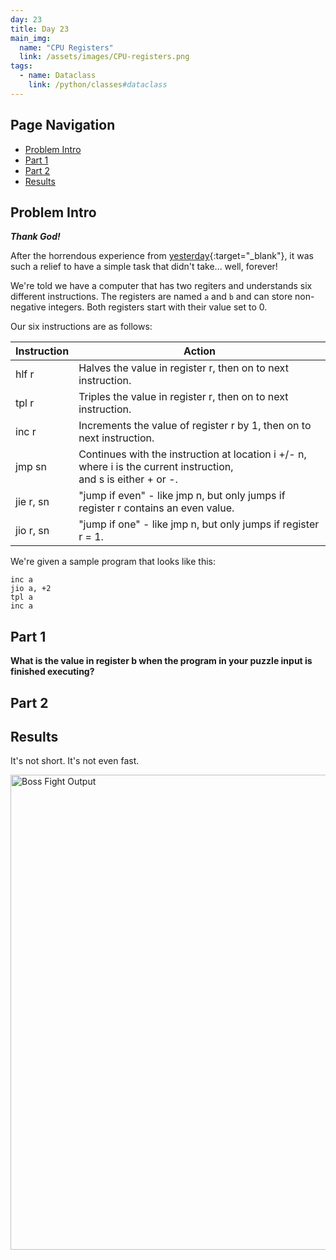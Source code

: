 ```yaml
---
day: 23
title: Day 23
main_img:
  name: "CPU Registers"
  link: /assets/images/CPU-registers.png
tags: 
  - name: Dataclass
    link: /python/classes#dataclass
---
```


## Page Navigation

- [Problem Intro](#problem-intro)
- [Part 1](#part-1)
- [Part 2](#part-2)
- [Results](#results)

## Problem Intro

**_Thank God!_**

After the horrendous experience from [yesterday](/2015/23){:target="_blank"}, it was such a relief to have a simple task that didn't take... well, forever!

We're told we have a computer that has two regiters and understands six different instructions.  The registers are named `a` and `b` and can store non-negative integers. Both registers start with their value set to 0.

Our six instructions are as follows:

|Instruction|Action|
|-----------|------|
|hlf r      |Halves the value in register r, then on to next instruction.|
|tpl r      |Triples the value in register r, then on to next instruction.|
|inc r      |Increments the value of register r by 1, then on to next instruction.|
|jmp sn     |Continues with the instruction at location i +/- n, where i is the current instruction, <br>and s is either + or -.|
|jie r, sn  |"jump if even" - like jmp n, but only jumps if register r contains an even value.|
|jio r, sn  |"jump if one" - like jmp n, but only jumps if register r = 1.|

We're given a sample program that looks like this:

```text
inc a
jio a, +2
tpl a
inc a
```

## Part 1

**What is the value in register b when the program in your puzzle input is finished executing?**


## Part 2

## Results

It's not short. It's not even fast.

<img src="{{'/assets/images/2015-22-all-output.png' | relative_url }}" alt="Boss Fight Output" width="760px" />

